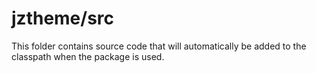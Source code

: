 # jztheme/src

This folder contains source code that will automatically be added to the classpath when
the package is used.
